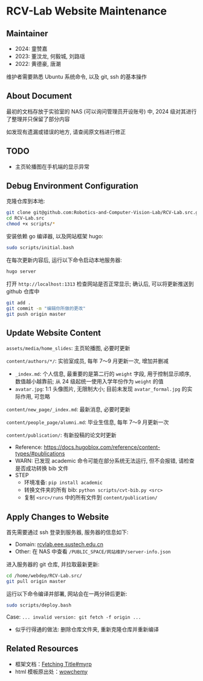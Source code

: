 # RCV-Lab Website Maintenance

## Maintainer

- 2024: 童赞嘉
- 2023: 董汶龙, 何毅城, 刘路瑶
- 2022: 黄德豪, 唐潮

维护者需要熟悉 Ubuntu 系统命令, 以及 git, ssh 的基本操作

## About Document

最初的文档存放于实验室的 NAS (可以询问管理员开设账号) 中, 2024 级对其进行了整理并只保留了部分内容

如发现有遗漏或错误的地方, 请查阅原文档进行修正

## TODO

- 主页轮播图在手机端的显示异常

## Debug Environment Configuration

克隆仓库到本地:

```bash
git clone git@github.com:Robotics-and-Computer-Vision-Lab/RCV-Lab.src.git
cd RCV-Lab.src
chmod +x scripts/*
```

安装依赖 go 编译器, 以及网站框架 hugo:

```bash
sudo scripts/initial.bash
```

在每次更新内容后, 运行以下命令启动本地服务器:

```bash
hugo server
```

打开 `http://localhost:1313` 检查网站是否正常显示; 确认后, 可以将更新推送到 github 仓库中

```bash
git add .
git commit -m "编辑你所做的更改"
git push origin master
```

## Update Website Content

`assets/media/home_slides`: 主页轮播图, 必要时更新

`content/authors/*/`: 实验室成员, 每年 7～9 月更新一次, 增加并删减

- `_index.md`: 个人信息, 最重要的是第二行的 `weight` 字段, 用于控制显示顺序, 数值越小越靠前; 从 24 级起统一使用入学年份作为 `weight` 的值
- `avatar.jpg`: 1:1 头像图片, 无限制大小; 目前未发现 `avatar_formal.jpg` 的实际作用, 可忽略

`content/new_page/_index.md`: 最新消息, 必要时更新

`content/people_page/alumni.md`: 毕业生信息, 每年 7～9 月更新一次

`content/publication/`: 有新投稿的论文时更新

- Reference: https://docs.hugoblox.com/reference/content-types/#publications
- WARN: 已发现 academic 命令可能在部分系统无法运行, 但不会报错, 请检查是否成功转换 bib 文件
- STEP
  - 环境准备: `pip install academic`
  - 转换文件夹的所有 bib: `python scripts/cvt-bib.py <src>`
  - 复制 `<src>/runs` 中的所有文件到 `content/publication/`

## Apply Changes to Website

首先需要通过 ssh 登录到服务器, 服务器的信息如下:

- Domain: [rcvlab.eee.sustech.edu.cn](https://rcvlab.eee.sustech.edu.cn/)
- Other: 在 NAS 中查看 `/PUBLIC_SPACE/网站维护/server-info.json`

进入服务器的 git 仓库, 并拉取最新更新:

```bash
cd /home/webdep/RCV-Lab.src/
git pull origin master
```

运行以下命令编译并部署, 网站会在一两分钟后更新:

```bash
sudo scripts/deploy.bash
```

Case: `... invalid version: git fetch -f origin ...`

- 似乎行得通的做法: 删除仓库文件夹, 重新克隆仓库并重新编译

## Related Resources

- 框架文档：[Fetching Title#myrp](https://wowchemy.com/docs/)
- html 模板原出处：[wowchemy](https://github.com/wowchemy/wowchemy-hugo-themes/tree/v5.5.0/wowchemy)
